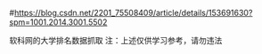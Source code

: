 #https://blog.csdn.net/2201_75508409/article/details/153691630?spm=1001.2014.3001.5502

软科网的大学排名数据抓取
注：上述仅供学习参考，请勿违法

